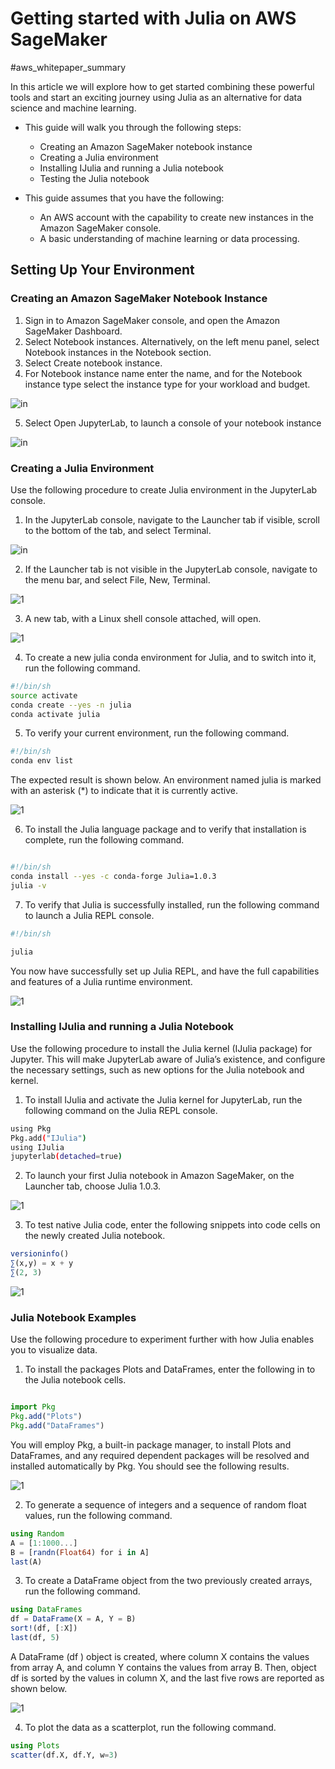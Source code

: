 
# Getting started with Julia on AWS SageMaker

#aws_whitepaper_summary 

In this article we will explore how to get started combining these powerful tools and start an exciting journey using Julia as an alternative for data science and machine learning.

- This guide will walk you through the following steps:
  - Creating an Amazon SageMaker notebook instance
  - Creating a Julia environment
  - Installing IJulia and running a Julia notebook
  - Testing the Julia notebook

- This guide assumes that you have the following:
  - An AWS account with the capability to create new instances in the Amazon SageMaker console.
  - A basic understanding of machine learning or data processing.


## Setting Up Your Environment

### Creating an Amazon SageMaker Notebook Instance
1. Sign in to Amazon SageMaker console, and open the Amazon SageMaker Dashboard.
2. Select Notebook instances. Alternatively, on the left menu panel, select Notebook instances in the Notebook section.
3. Select Create notebook instance.
4. For Notebook instance name enter the name, and for the Notebook instance type select the instance type for your workload and budget.

![in](https://user-images.githubusercontent.com/23625821/126863890-5b7ff0af-0ed6-43dd-9c5d-3f36d7b91d6e.png)

5. Select Open JupyterLab, to launch a console of your notebook instance

![in](https://user-images.githubusercontent.com/23625821/126863913-57c5d043-b79b-4b58-af91-717a04d7d845.png)

### Creating a Julia Environment
Use the following procedure to create Julia environment in the JupyterLab console.

1. In the JupyterLab console, navigate to the Launcher tab if visible, scroll to the bottom of the tab, and select Terminal.

![in](https://user-images.githubusercontent.com/23625821/126863992-60b529cc-9fe2-4bec-82dc-7bafb1ba8fd0.png)

2. If the Launcher tab is not visible in the JupyterLab console, navigate to the menu bar, and select File, New, Terminal.

![1](https://user-images.githubusercontent.com/23625821/126891474-88fbf608-a884-4375-a55e-ccf807558385.png)

3. A new tab, with a Linux shell console attached, will open.

![1](https://user-images.githubusercontent.com/23625821/126891480-c05fcfb4-edb0-4c79-91ed-ec654e99b96e.png)

4. To create a new julia conda environment for Julia, and to switch into it, run the following command.

```sh
#!/bin/sh
source activate
conda create --yes -n julia
conda activate julia
```
5. To verify your current environment, run the following command.

```sh
#!/bin/sh
conda env list

```

The expected result is shown below. An environment named julia is marked with an asterisk (*) to indicate that it is currently active.

![1](https://user-images.githubusercontent.com/23625821/126891517-22eb11dc-8f8f-4a71-8e00-62597d3c7c57.png)

6. To install the Julia language package and to verify that installation is complete, run the following command.
```sh

#!/bin/sh
conda install --yes -c conda-forge Julia=1.0.3
julia -v

```

7. To verify that Julia is successfully installed, run the following command to launch a Julia REPL console.

```sh
#!/bin/sh

julia

```

You now have successfully set up Julia REPL, and have the full capabilities and features of a Julia runtime environment.

![1](https://user-images.githubusercontent.com/23625821/126891556-d926140a-e844-4adb-b55a-2b8095cddf90.png)


### Installing IJulia and running a Julia Notebook

Use the following procedure to install the Julia kernel (IJulia package) for Jupyter. This will make JupyterLab aware of Julia’s existence, and configure the necessary settings, such as new options for the Julia notebook and kernel.

1. To install IJulia and activate the Julia kernel for JupyterLab, run the following command on the Julia REPL console.

```sh
using Pkg
Pkg.add("IJulia")
using IJulia
jupyterlab(detached=true)

```

2. To launch your first Julia notebook in Amazon SageMaker, on the Launcher tab, choose Julia 1.0.3.

![1](https://user-images.githubusercontent.com/23625821/126891647-f40eff9a-e736-421c-976b-58c90edd70ea.png)

3. To test native Julia code, enter the following snippets into code cells on the newly created Julia notebook.

```julia
versioninfo()
∑(x,y) = x + y
∑(2, 3)
```

![1](https://user-images.githubusercontent.com/23625821/126891670-d2386a23-28ab-400f-83b0-62a497bc8ac4.png)

### Julia Notebook Examples
Use the following procedure to experiment further with how Julia enables you to visualize data.

1. To install the packages Plots and DataFrames, enter the following in to the Julia notebook cells.

```julia

import Pkg
Pkg.add("Plots")
Pkg.add("DataFrames")
```


You will employ Pkg, a built-in package manager, to install Plots and DataFrames, and any required dependent packages will be resolved and installed automatically by Pkg. You should see the following results.

![1](https://user-images.githubusercontent.com/23625821/126891716-b524461a-78d2-4fc6-9f2d-d832fec0a45d.png)


2. To generate a sequence of integers and a sequence of random float values, run the following command.

```julia 
using Random
A = [1:1000...]
B = [randn(Float64) for i in A]
last(A)
```

3. To create a DataFrame object from the two previously created arrays, run the following command.

```julia 
using DataFrames
df = DataFrame(X = A, Y = B)
sort!(df, [:X])
last(df, 5)
```

A DataFrame (df ) object is created, where column X contains the values from array A, and column Y contains the values from array B. Then, object df is sorted by the values in column X, and the last five rows are reported as shown below.

![1](https://user-images.githubusercontent.com/23625821/126891795-dac9cee3-9a25-47cf-9622-7d951dfcb866.png)

4. To plot the data as a scatterplot, run the following command.

```julia 
using Plots
scatter(df.X, df.Y, w=3)
```

